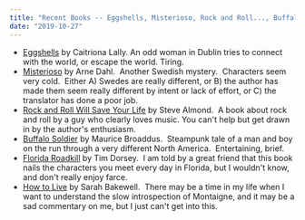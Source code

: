 ```yaml
---
title: "Recent Books -- Eggshells, Misterioso, Rock and Roll..., Buffalo Soldier, Dorsey, Montaigne"
date: "2019-10-27"
---
```


- [Eggshells](https://www.amazon.com/Eggshells-Caitriona-Lally-ebook/dp/B01N666J4L) by Caitriona Lally. An odd woman in Dublin tries to connect with the world, or escape the world. Tiring.
- [Misterioso](https://www.amazon.com/Misterioso-Crime-Novel-Intercrime-Book-ebook/dp/B004FGLXXI) by Arne Dahl.  Another Swedish mystery.  Characters seem very cold.  Either A) Swedes are really different, or B) the author has made them seem really different by intent or lack of effort, or C) the translator has done a poor job.
- [Rock and Roll Will Save Your Life](https://www.amazon.com/Rock-Roll-Will-Save-Your/dp/1400066204) by Steve Almond.  A book about rock and roll by a guy who clearly loves music. You can't help but get drawn in by the author's enthusiasm.
- [Buffalo Soldier](https://www.amazon.com/Buffalo-Soldier-Maurice-Broaddus/dp/0765394294) by Maurice Broaddus.  Steampunk tale of a man and boy on the run through a very different North America.  Entertaining, brief.
- [Florida Roadkill](https://www.amazon.com/Florida-Roadkill-Novel-Serge-Storms/dp/006113922X) by Tim Dorsey.  I am told by a great friend that this book nails the characters you meet every day in Florida, but I wouldn't know, and don't really enjoy farce.
- [How to Live](https://www.amazon.com/How-Live-Montaigne-Question-Attempts/dp/1590514831) by Sarah Bakewell.  There may be a time in my life when I want to understand the slow introspection of Montaigne, and it may be a sad commentary on me, but I just can't get into this.
